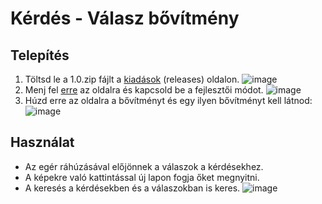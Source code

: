 # Kérdés - Válasz bővítmény

## Telepítés
1. Töltsd le a 1.0.zip fájlt a [kiadások](https://github.com/Zan1456/qna-extension/releases/tag/1.0) (releases) oldalon.
![image](https://github.com/user-attachments/assets/5a4af61d-5414-4f50-bbdd-c123fdd3d130)
2. Menj fel [erre](chrome://extensions/) az oldalra és kapcsold be a fejlesztői módot.
![image](https://github.com/user-attachments/assets/9eb0a011-5ecb-4102-bb9a-f9227af41b6c)
3. Húzd erre az oldalra a bővítményt és egy ilyen bővítményt kell látnod:
![image](https://github.com/user-attachments/assets/79c5854c-9f23-45ba-9fb5-d9c7770bb121)

## Használat
- Az egér ráhúzásával előjönnek a válaszok a kérdésekhez.
- A képekre való kattintással új lapon fogja őket megnyitni.
- A keresés a kérdésekben és a válaszokban is keres.
![image](https://github.com/user-attachments/assets/807d864c-1962-4868-9cc8-346b770adf90)
